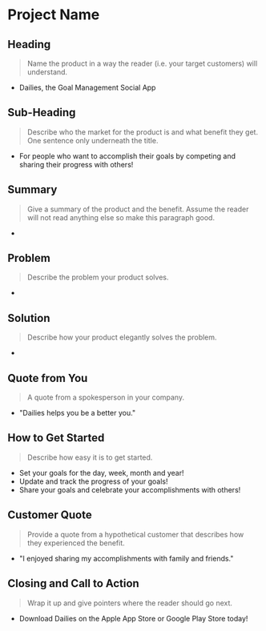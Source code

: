 # Project Name #

<!--
> This material was originally posted [here](http://www.quora.com/What-is-Amazons-approach-to-product-development-and-product-management). It is reproduced here for posterities sake.

There is an approach called "working backwards" that is widely used at Amazon. They work backwards from the customer, rather than starting with an idea for a product and trying to bolt customers onto it. While working backwards can be applied to any specific product decision, using this approach is especially important when developing new products or features.

For new initiatives a product manager typically starts by writing an internal press release announcing the finished product. The target audience for the press release is the new/updated product's customers, which can be retail customers or internal users of a tool or technology. Internal press releases are centered around the customer problem, how current solutions (internal or external) fail, and how the new product will blow away existing solutions.

If the benefits listed don't sound very interesting or exciting to customers, then perhaps they're not (and shouldn't be built). Instead, the product manager should keep iterating on the press release until they've come up with benefits that actually sound like benefits. Iterating on a press release is a lot less expensive than iterating on the product itself (and quicker!).

If the press release is more than a page and a half, it is probably too long. Keep it simple. 3-4 sentences for most paragraphs. Cut out the fat. Don't make it into a spec. You can accompany the press release with a FAQ that answers all of the other business or execution questions so the press release can stay focused on what the customer gets. My rule of thumb is that if the press release is hard to write, then the product is probably going to suck. Keep working at it until the outline for each paragraph flows.

Oh, and I also like to write press-releases in what I call "Oprah-speak" for mainstream consumer products. Imagine you're sitting on Oprah's couch and have just explained the product to her, and then you listen as she explains it to her audience. That's "Oprah-speak", not "Geek-speak".

Once the project moves into development, the press release can be used as a touchstone; a guiding light. The product team can ask themselves, "Are we building what is in the press release?" If they find they're spending time building things that aren't in the press release (overbuilding), they need to ask themselves why. This keeps product development focused on achieving the customer benefits and not building extraneous stuff that takes longer to build, takes resources to maintain, and doesn't provide real customer benefit (at least not enough to warrant inclusion in the press release).
 -->

## Heading ##
  > Name the product in a way the reader (i.e. your target customers) will understand.
  - Dailies, the Goal Management Social App
## Sub-Heading ##
  > Describe who the market for the product is and what benefit they get. One sentence only underneath the title.
  - For people who want to accomplish their goals by competing and sharing their progress with others!
## Summary ##
  > Give a summary of the product and the benefit. Assume the reader will not read anything else so make this paragraph good.
  -
## Problem ##
  > Describe the problem your product solves.
  -
## Solution ##
  > Describe how your product elegantly solves the problem.
  -
## Quote from You ##
  > A quote from a spokesperson in your company.
  - "Dailies helps you be a better you."
## How to Get Started ##
  > Describe how easy it is to get started.
  - Set your goals for the day, week, month and year!
  - Update and track the progress of your goals!
  - Share your goals and celebrate your accomplishments with others!
## Customer Quote ##
  > Provide a quote from a hypothetical customer that describes how they experienced the benefit.
  - "I enjoyed sharing my accomplishments with family and friends."
## Closing and Call to Action ##
  > Wrap it up and give pointers where the reader should go next.
  - Download Dailies on the Apple App Store or Google Play Store today!